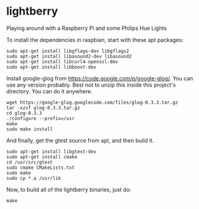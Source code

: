 lightberry
==========

Playing around with a Raspberry Pi and some Philips Hue Lights

To install the dependencies in raspbian, start with these apt packages:

    sudo apt-get install libgflags-dev libgflags2
    sudo apt-get install libasound2-dev libasound2
    sudo apt-get install libcurl4-openssl-dev
    sudo apt-get install libboost-dev

Install google-glog from https://code.google.com/p/google-glog/. You can use
any version probably. Best not to unzip this inside this project's directory.
You can do it anywhere.

    wget https://google-glog.googlecode.com/files/glog-0.3.3.tar.gz
    tar -xzvf glog-0.3.3.tar.gz
    cd glog-0.3.3
    ./configure --prefix=/usr
    make
    sudo make install

And finally, get the gtest source from apt, and then build it.

    sudo apt-get install libgtest-dev
    sudo apt-get install cmake
    cd /usr/src/gtest
    sudo cmake CMakeLists.txt
    sudo make
    sudo cp *.a /usr/lib

Now, to build all of the lightberry binaries, just do:

    make
